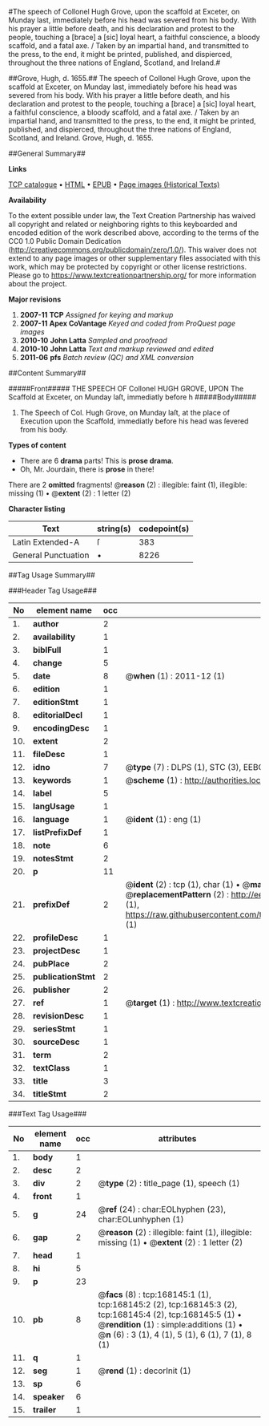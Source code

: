 #The speech of Collonel Hugh Grove, upon the scaffold at Exceter, on Munday last, immediately before his head was severed from his body. With his prayer a little before death, and his declaration and protest to the people, touching a [brace] a [sic] loyal heart, a faithful conscience, a bloody scaffold, and a fatal axe. / Taken by an impartial hand, and transmitted to the press, to the end, it might be printed, published, and dispierced, throughout the three nations of England, Scotland, and Ireland.#

##Grove, Hugh, d. 1655.##
The speech of Collonel Hugh Grove, upon the scaffold at Exceter, on Munday last, immediately before his head was severed from his body. With his prayer a little before death, and his declaration and protest to the people, touching a [brace] a [sic] loyal heart, a faithful conscience, a bloody scaffold, and a fatal axe. / Taken by an impartial hand, and transmitted to the press, to the end, it might be printed, published, and dispierced, throughout the three nations of England, Scotland, and Ireland.
Grove, Hugh, d. 1655.

##General Summary##

**Links**

[TCP catalogue](http://www.ota.ox.ac.uk/tcp/)  • 
[HTML](http://tei.it.ox.ac.uk/tcp/Texts-HTML/free/A85/A85779.html)  • 
[EPUB](http://tei.it.ox.ac.uk/tcp/Texts-EPUB/free/A85/A85779.epub) • 
[Page images (Historical Texts)](https://historicaltexts.jisc.ac.uk/eebo-99866486e)

**Availability**

To the extent possible under law, the Text Creation Partnership has waived all copyright and related or neighboring rights to this keyboarded and encoded edition of the work described above, according to the terms of the CC0 1.0 Public Domain Dedication (http://creativecommons.org/publicdomain/zero/1.0/). This waiver does not extend to any page images or other supplementary files associated with this work, which may be protected by copyright or other license restrictions. Please go to https://www.textcreationpartnership.org/ for more information about the project.

**Major revisions**

1. __2007-11__ __TCP__ *Assigned for keying and markup*
1. __2007-11__ __Apex CoVantage__ *Keyed and coded from ProQuest page images*
1. __2010-10__ __John Latta__ *Sampled and proofread*
1. __2010-10__ __John Latta__ *Text and markup reviewed and edited*
1. __2011-06__ __pfs__ *Batch review (QC) and XML conversion*

##Content Summary##

#####Front#####
THE SPEECH OF Collonel HUGH GROVE, UPON The Scaffold at Exceter, on Munday laſt, immediatly before h
#####Body#####

1. The Speech of Col. Hugh Grove, on Munday laſt, at the place of Execution upon the Scaffold, immediatly before his head was ſevered from his body.

**Types of content**

  * There are 6 **drama** parts! This is **prose drama**.
  * Oh, Mr. Jourdain, there is **prose** in there!

There are 2 **omitted** fragments! 
 @__reason__ (2) : illegible: faint (1), illegible: missing (1)  •  @__extent__ (2) : 1 letter (2)

**Character listing**


|Text|string(s)|codepoint(s)|
|---|---|---|
|Latin Extended-A|ſ|383|
|General Punctuation|•|8226|

##Tag Usage Summary##

###Header Tag Usage###

|No|element name|occ|attributes|
|---|---|---|---|
|1.|__author__|2||
|2.|__availability__|1||
|3.|__biblFull__|1||
|4.|__change__|5||
|5.|__date__|8| @__when__ (1) : 2011-12 (1)|
|6.|__edition__|1||
|7.|__editionStmt__|1||
|8.|__editorialDecl__|1||
|9.|__encodingDesc__|1||
|10.|__extent__|2||
|11.|__fileDesc__|1||
|12.|__idno__|7| @__type__ (7) : DLPS (1), STC (3), EEBO-CITATION (1), PROQUEST (1), VID (1)|
|13.|__keywords__|1| @__scheme__ (1) : http://authorities.loc.gov/ (1)|
|14.|__label__|5||
|15.|__langUsage__|1||
|16.|__language__|1| @__ident__ (1) : eng (1)|
|17.|__listPrefixDef__|1||
|18.|__note__|6||
|19.|__notesStmt__|2||
|20.|__p__|11||
|21.|__prefixDef__|2| @__ident__ (2) : tcp (1), char (1)  •  @__matchPattern__ (2) : ([0-9\-]+):([0-9IVX]+) (1), (.+) (1)  •  @__replacementPattern__ (2) : http://eebo.chadwyck.com/downloadtiff?vid=$1&page=$2 (1), https://raw.githubusercontent.com/textcreationpartnership/Texts/master/tcpchars.xml#$1 (1)|
|22.|__profileDesc__|1||
|23.|__projectDesc__|1||
|24.|__pubPlace__|2||
|25.|__publicationStmt__|2||
|26.|__publisher__|2||
|27.|__ref__|1| @__target__ (1) : http://www.textcreationpartnership.org/docs/. (1)|
|28.|__revisionDesc__|1||
|29.|__seriesStmt__|1||
|30.|__sourceDesc__|1||
|31.|__term__|2||
|32.|__textClass__|1||
|33.|__title__|3||
|34.|__titleStmt__|2||


###Text Tag Usage###

|No|element name|occ|attributes|
|---|---|---|---|
|1.|__body__|1||
|2.|__desc__|2||
|3.|__div__|2| @__type__ (2) : title_page (1), speech (1)|
|4.|__front__|1||
|5.|__g__|24| @__ref__ (24) : char:EOLhyphen (23), char:EOLunhyphen (1)|
|6.|__gap__|2| @__reason__ (2) : illegible: faint (1), illegible: missing (1)  •  @__extent__ (2) : 1 letter (2)|
|7.|__head__|1||
|8.|__hi__|5||
|9.|__p__|23||
|10.|__pb__|8| @__facs__ (8) : tcp:168145:1 (1), tcp:168145:2 (2), tcp:168145:3 (2), tcp:168145:4 (2), tcp:168145:5 (1)  •  @__rendition__ (1) : simple:additions (1)  •  @__n__ (6) : 3 (1), 4 (1), 5 (1), 6 (1), 7 (1), 8 (1)|
|11.|__q__|1||
|12.|__seg__|1| @__rend__ (1) : decorInit (1)|
|13.|__sp__|6||
|14.|__speaker__|6||
|15.|__trailer__|1||
